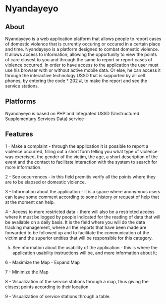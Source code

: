 # Nyandayeyo

## About 

Nyandayeyo is a web application platform that allows people to report cases of domestic violence that is currently occuring or occured in a certain place and time.
Nyandayeyo is a platform designed to combat domestic violence.
It allows access to information, allowing the opportunity to view the points of care closest to you and through the same to report or report cases of violence occurred.
In order to have access to the application the user must use his browser with or without active mobile data. Or else, he can access it through the interactive technology USSD that is supported by all cell phones, by entering the code * 202 #, to make the report and see the service stations.

## Platforms 

Nyandayeyo  is based on PHP and Integrated USSD (Unstructured Supplementary Services Data) service 

## Features

1 - Make a complaint - through the application it is possible to report a violence occurred, filling out a short form telling you what type of violence was exercised, the gender of the victim, the age, a short description of the event and the contact to facilitate interaction with the system to search for more information.

2 - See occurrences - in this field premitis verify all the points where they are to be elapsed or domestic violence.

3 - Information about the application - it is a space where anonymous users can leave some comment according to some history or request of help that at the moment can help.

4 - Access to more restricted data - there will also be a restricted access where it must be logged by people indicated for the reading of data that will be available on a daily basis.
It is the field where you will do the data tracking management, where all the reports that have been made are forwarded to be followed up and to facilitate the communication of the victim and the superior entities that will be responsible for this category.

5. See nformation about the usability of the application - this is where the application usability instructions will be, and more information about it;

6 - Maximize the Map - Expand Map

7 - Minimize the Map

8 - Visualization of the service stations through a map, thus giving the closest points according to their location

9 - Visualization of service stations through a table.

